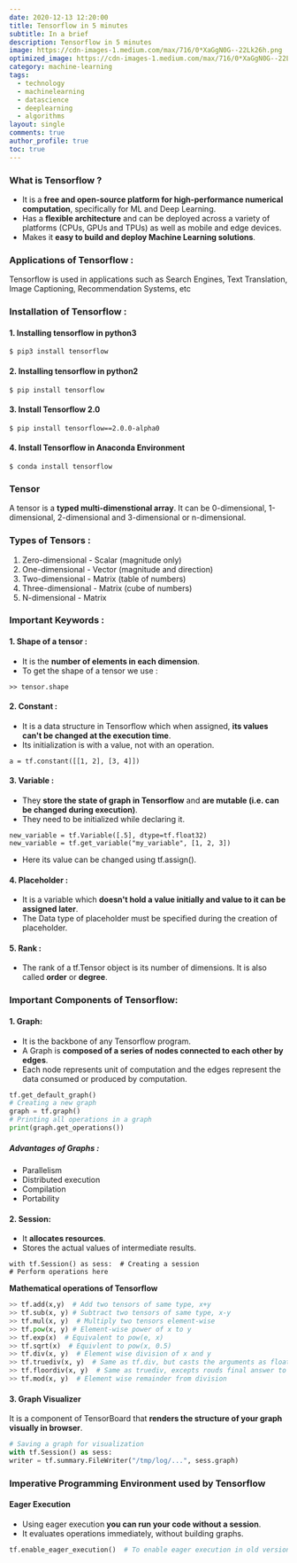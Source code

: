 ```yaml
---
date: 2020-12-13 12:20:00
title: Tensorflow in 5 minutes
subtitle: In a brief
description: Tensorflow in 5 minutes
image: https://cdn-images-1.medium.com/max/716/0*XaGgN0G--22Lk26h.png
optimized_image: https://cdn-images-1.medium.com/max/716/0*XaGgN0G--22Lk26h.png
category: machine-learning
tags:
  - technology
  - machinelearning
  - datascience 
  - deeplearning 
  - algorithms
layout: single
comments: true
author_profile: true
toc: true
---
```


### What is Tensorflow ?
* It is a **free and open-source platform for high-performance numerical computation**, specifically for ML and Deep Learning.
* Has a **flexible architecture** and can be deployed across a variety of platforms (CPUs, GPUs and TPUs) as well as mobile and edge devices.
* Makes it **easy to build and deploy Machine Learning solutions**.

### Applications of Tensorflow :
 Tensorflow is used in applications such as Search Engines, Text Translation, Image Captioning, Recommendation Systems, etc

### Installation of Tensorflow :
#### 1. Installing tensorflow in python3
```
$ pip3 install tensorflow
```  

#### 2. Installing tensorflow in python2
```
$ pip install tensorflow
```  

#### 3. Install Tensorflow 2.0
```
$ pip install tensorflow==2.0.0-alpha0
```  

#### 4. Install Tensorflow in Anaconda Environment
```
$ conda install tensorflow
```  

### Tensor  
A tensor is a **typed multi-dimenstional array**. It can be 0-dimensional, 1-dimensional, 2-dimensional and 3-dimensional or n-dimensional.

### Types of Tensors :
1. Zero-dimensional - Scalar (magnitude only)
2. One-dimensional - Vector (magnitude and direction)
3. Two-dimensional - Matrix (table of numbers)
4. Three-dimensional - Matrix (cube of numbers)
5. N-dimensional - Matrix

### Important Keywords : 

#### 1. Shape of a tensor :
* It is the **number of elements in each dimension**.
* To get the shape of a tensor we use :
```
>> tensor.shape
```

#### 2. Constant :
* It is a data structure in Tensorflow which when assigned, **its values can't be changed at the execution time**.
* Its initialization is with a value, not with an operation.
```
a = tf.constant([[1, 2], [3, 4]])
```

#### 3. Variable :
* They **store the state of graph in Tensorflow** and **are mutable (i.e. can be changed during execution)**.
* They need to be initialized while declaring it.
```
new_variable = tf.Variable([.5], dtype=tf.float32)
new_variable = tf.get_variable("my_variable", [1, 2, 3])
```
* Here its value can be changed using tf.assign().

#### 4. Placeholder :
* It is a variable which **doesn't hold a value initially and value to it can be assigned later**.
* The Data type of placeholder must be specified during the creation of placeholder.

#### 5. Rank :
* The rank of a tf.Tensor object is its number of dimensions. It is also called **order** or **degree**.

### Important Components of Tensorflow:
#### 1. Graph:
* It is the backbone of any Tensorflow program. 
* A Graph is **composed of a series of nodes connected to each other by edges**. 
* Each node represents unit of computation and the edges represent the data consumed or produced by computation.
```python
tf.get_default_graph()
# Creating a new graph
graph = tf.graph()
# Printing all operations in a graph
print(graph.get_operations())
```

##### Advantages of Graphs :
* Parallelism
* Distributed execution
* Compilation
* Portability

#### 2. Session:
* It **allocates resources**.
* Stores the actual values of intermediate results.
```
with tf.Session() as sess:  # Creating a session
# Perform operations here
```
**Mathematical operations of Tensorflow**
```python
>> tf.add(x,y)  # Add two tensors of same type, x+y
>> tf.sub(x, y) # Subtract two tensors of same type, x-y
>> tf.mul(x, y)  # Multiply two tensors element-wise
>> tf.pow(x, y) # Element-wise power of x to y
>> tf.exp(x)  # Equivalent to pow(e, x)
>> tf.sqrt(x)  # Equivlent to pow(x, 0.5)
>> tf.div(x, y)  # Element wise division of x and y
>> tf.truediv(x, y)  # Same as tf.div, but casts the arguments as float
>> tf.floordiv(x, y)  # Same as truediv, excepts rouds final answer to an integer
>> tf.mod(x, y)  # Element wise remainder from division
```
#### 3. Graph Visualizer
 It is a component of TensorBoard that **renders the structure of your graph visually in browser**.
```python
# Saving a graph for visualization
with tf.Session() as sess:
writer = tf.summary.FileWriter("/tmp/log/...", sess.graph)
```

### Imperative Programming Environment used by Tensorflow
#### Eager Execution 
* Using eager execution **you can run your code without a session**. 
* It evaluates operations immediately, without building graphs.
```python
tf.enable_eager_execution()  # To enable eager execution in old versions of Tensorflow
```
